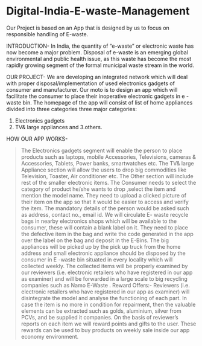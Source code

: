 # Digital-India-E-waste-Management
Our Project is based on an App that is designed by us to focus on responsible handling of E-waste.

INTRODUCTION-
 In India, the quantity of “e-waste” or electronic waste has now become a major problem. Disposal of e-waste is an emerging global environmental and public health issue, as this waste has become the most rapidly growing segment of the formal municipal waste stream in the world.

OUR PROJECT-
 We are developing an integrated network which will deal with proper disposal/implementation of used electronics gadgets of consumer and manufacturer.  Our moto is to design an app which will facilitate the consumer to place their inoperative electronic gadgets  in e -waste bin.
The homepage of the app will consist of list of home appliances divided into three categories  three major categories:
1. Electronics gadgets
2. TV& large appliances and
3.others.

HOW OUR APP WORKS-
> The Electronics gadgets segment will enable the person to place products such as laptops, mobile Accessories, Televisions, cameras & Accessories, Tablets, Power banks, smartwatches etc.  The TV& large Appliance section will allow the users to drop big commodities like Television, Toaster, Air conditioner etc. The Other section will include rest of the smaller electronic items.
> The Consumer needs to select the category of product he/she wants to drop ,select the item and mention the model name. They need to upload a clicked picture of their item on the app so that it would be easier to access and verify the item. The mandatory details of the person would be asked such as address, contact no., email id.
> We will circulate E- waste recycle bags in nearby electronics shops which will be available to the consumer, these will contain a blank label on it. They need to place the defective item in the bag and write the code generated in the app over the label on the bag and deposit in the E-Bins.
> The big appliances will be picked up by the pick up truck from the home address and small electronic appliance should be disposed by the consumer in E -waste bin situated in every locality which will collected weekly.
> The collected items will be properly examined by our reviewers  (i.e. electronic retailers who have registered in our app as examiner) and  will be forwarded in a large scale to big recycling companies such as  Namo E-Waste .
> Reward Offers:-  Reviewers (i.e. electronic retailers who have registered in our app as examiner)  will disintegrate the model and  analyse the functioning of each part. In case the item is  no more in condition for repairment, then the valuable elements can be extracted such as  golds, aluminium, silver from PCVs, and be supplied it companies. On the basis of reviewer’s reports on each item we will reward points and gifts to the user.
These rewards can be used to buy products on weekly sale inside our app economy environment.



